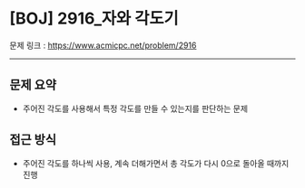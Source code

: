 # [BOJ] 2916_자와 각도기

문제 링크 : https://www.acmicpc.net/problem/2916

----------------------
## 문제 요약
  - 주어진 각도를 사용해서 특정 각도를 만들 수 있는지를 판단하는 문제

## 접근 방식
  - 주어진 각도를 하나씩 사용, 계속 더해가면서 총 각도가 다시 0으로 돌아올 때까지 진행
